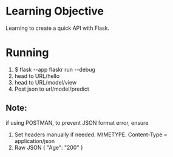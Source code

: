 # Learning Objective
Learning to create a quick API with Flask.



# Running
1. $ flask --app flaskr run --debug
2. head to URL/hello
3. head to URL/model/view
4. Post json to url/model/predict

## Note: 
if using POSTMAN, to prevent JSON format error, ensure 

1. Set headers manually if needed. MIMETYPE. Content-Type = application/json
2. Raw JSON
{
  "Age": "200"
}
